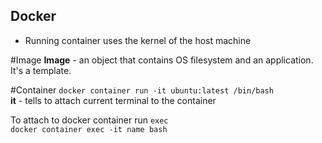 ## Docker
* Running container uses the kernel	of the host machine

#Image
**Image** - an object that contains OS filesystem and an application.
It's a template.

#Container
`docker container run -it ubuntu:latest /bin/bash`   
 **it** - tells to attach current terminal to the container
 
 To attach to docker container run `exec`   
 `docker container exec -it name bash`

